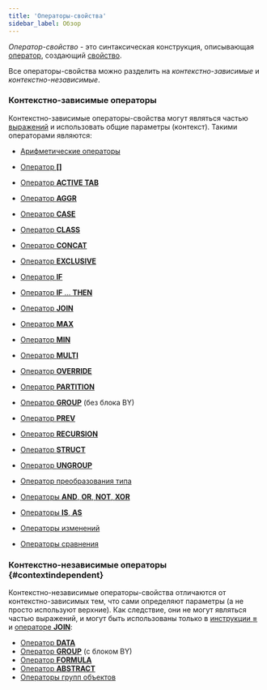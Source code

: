 ```yaml
---
title: 'Операторы-свойства'
sidebar_label: Обзор
---
```


*Оператор-свойство* - это синтаксическая конструкция, описывающая [оператор](Operators.md), создающий [свойство](Properties.md). 

Все операторы-свойства можно разделить на *контекстно-зависимые* и *контекстно-независимые*.

### Контекстно-зависимые операторы

Контекстно-зависимые операторы-свойства могут являться частью [выражений](Expression.md) и использовать общие параметры (контекст). Такими операторами являются:

-   [Арифметические операторы](Arithmetic_operators.md)

-   [Оператор **\[\]**](Operator_.md)

-   [Оператор **ACTIVE TAB**](ACTIVE_TAB_operator.md)

-   [Оператор **AGGR**](AGGR_operator.md)

-   [Оператор **CASE**](CASE_operator.md)

-   [Оператор **CLASS**](CLASS_operator.md)

-   [Оператор **CONCAT**](CONCAT_operator.md)

-   [Оператор **EXCLUSIVE**](EXCLUSIVE_operator.md)

-   [Оператор **IF**](IF_operator.md)

-   [Оператор **IF** ... **THEN**](IF_..._THEN_operator.md)

-   [Оператор **JOIN**](JOIN_operator.md)

-   [Оператор **MAX**](MAX_operator.md)

-   [Оператор **MIN**](MIN_operator.md)

-   [Оператор **MULTI**](MULTI_operator.md)

-   [Оператор **OVERRIDE**](OVERRIDE_operator.md)

-   [Оператор **PARTITION**](PARTITION_operator.md)

-   [Оператор **GROUP**](GROUP_operator.md) (без блока BY)

-   [Оператор **PREV**](PREV_operator.md)

-   [Оператор **RECURSION**](RECURSION_operator.md)
-   [Оператор **STRUCT**](STRUCT_operator.md)
-   [Оператор **UNGROUP**](UNGROUP_operator.md)
-   [Оператор преобразования типа](Type_conversion_operator.md)
-   [Операторы **AND**, **OR**, **NOT**, **XOR**](AND_OR_NOT_XOR_operators.md)
-   [Операторы **IS**, **AS**](IS_AS_operators.md)
-   [Операторы изменений](Change_operators.md)
-   [Операторы сравнения](Comparison_operators.md)

### Контекстно-независимые операторы {#contextindependent}

Контекстно-независимые операторы-свойства отличаются от контекстно-зависимых тем, что сами определяют параметры (а не просто используют верхние). Как следствие, они не могут являться частью выражений, и могут быть использованы только в [инструкции **=**](Instruction_=.md) и [операторе **JOIN**](JOIN_operator.md): 

-   [Оператор **DATA**](DATA_operator.md)
-   [Оператор **GROUP**](GROUP_operator.md) (с блоком BY)
-   [Оператор **FORMULA**](FORMULA_operator.md)
-   [Оператор **ABSTRACT**](ABSTRACT_operator.md)
-   [Операторы групп объектов](Object_group_operator.md)
